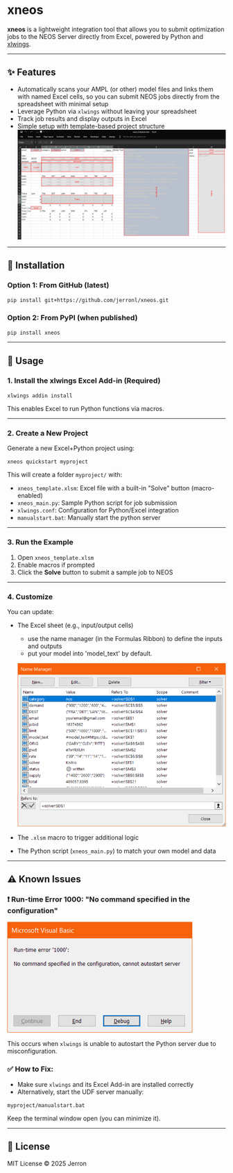 # xneos

**xneos** is a lightweight integration tool that allows you to submit optimization jobs to the NEOS Server directly from Excel, powered by Python and [xlwings](https://www.xlwings.org/).

---

## ✨ Features

- Automatically scans your AMPL (or other) model files and links them with named Excel cells, so you can submit NEOS jobs directly from the spreadsheet with minimal setup
- Leverage Python via `xlwings` without leaving your spreadsheet
- Track job results and display outputs in Excel
- Simple setup with template-based project structure
![datanames](images/datanames.png)
---

## 🚀 Installation

### Option 1: From GitHub (latest)

```
pip install git+https://github.com/jerronl/xneos.git
```

### Option 2: From PyPI (when published)

```
pip install xneos
```

---

## 🧩 Usage

### 1. Install the xlwings Excel Add-in (Required)

```
xlwings addin install
```

This enables Excel to run Python functions via macros.

---

### 2. Create a New Project

Generate a new Excel+Python project using:

```
xneos quickstart myproject
```

This will create a folder `myproject/` with:
- `xneos_template.xlsm`: Excel file with a built-in "Solve" button (macro-enabled)
- `xneos_main.py`: Sample Python script for job submission
- `xlwings.conf`: Configuration for Python/Excel integration
- `manualstart.bat`: Manually start the python server

---

### 3. Run the Example

1. Open `xneos_template.xlsm`
2. Enable macros if prompted
3. Click the **Solve** button to submit a sample job to NEOS

---

### 4. Customize

You can update:
- The Excel sheet (e.g., input/output cells) 
    - use the name manager (in the Formulas Ribbon) to define the inputs and outputs
    - put your model into 'model_text' by default.

    ![name manager](images/namemgr.png)
- The `.xlsm` macro to trigger additional logic
- The Python script (`xneos_main.py`) to match your own model and data

---

## ⚠️ Known Issues

### ❗ Run-time Error 1000: "No command specified in the configuration"

![Run-time error '1000'](images/error_1000.png)

This occurs when `xlwings` is unable to autostart the Python server due to misconfiguration.

### ✅ How to Fix:

- Make sure `xlwings` and its Excel Add-in are installed correctly
- Alternatively, start the UDF server manually:

```
myproject/manualstart.bat
```

Keep the terminal window open (you can minimize it).

---
## 📄 License

MIT License © 2025 Jerron
